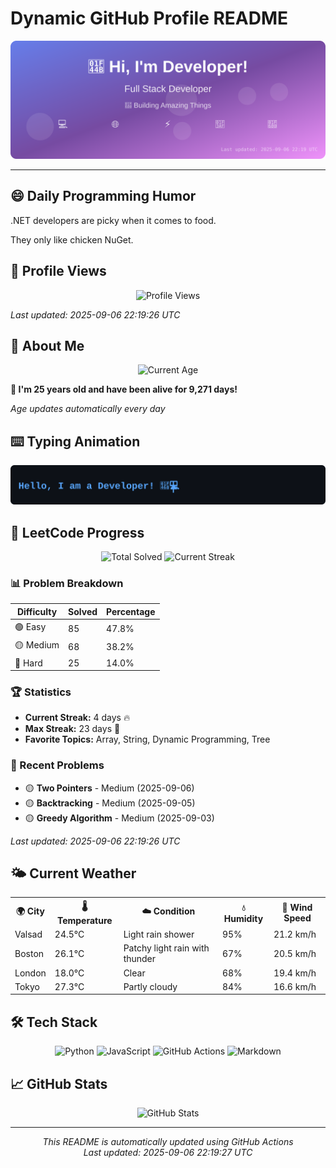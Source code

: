 # Dynamic GitHub Profile README

<!-- HEADER-START -->
<p align="center">
    <img src="./assets/header.svg" alt="Profile Header" />
</p>

---

<!-- HEADER-END -->

<!-- QUOTES-START -->
## 😄 Daily Programming Humor

.NET developers are picky when it comes to food.

They only like chicken NuGet.

<!-- QUOTES-END -->

<!-- VISITOR-COUNTER-START -->
## 👀 Profile Views

<p align="center">
    <img src="https://img.shields.io/badge/Profile%20Views-701-blue?style=for-the-badge&logo=eye&logoColor=white" alt="Profile Views">
</p>

*Last updated: 2025-09-06 22:19:26 UTC*

<!-- VISITOR-COUNTER-END -->

<!-- AGE-START -->
## 🎂 About Me

<p align="center">
    <img src="https://img.shields.io/badge/Age-25%20years%204%20months%2018%20days-brightgreen?style=for-the-badge&logo=calendar&logoColor=white" alt="Current Age">
</p>

**🌟 I'm 25 years old and have been alive for 9,271 days!**

*Age updates automatically every day*

<!-- AGE-END -->

<!-- TYPING-ANIMATION-START -->
## ⌨️ Typing Animation

<p align="center">
    <img src="./assets/typing_animation.svg" alt="Typing Animation" />
</p>

<!-- TYPING-ANIMATION-END -->

<!-- LEETCODE-START -->
## 🧩 LeetCode Progress

<p align="center">
    <img src="https://img.shields.io/badge/Total%20Solved-178-brightgreen?style=for-the-badge&logo=leetcode&logoColor=white" alt="Total Solved">
    <img src="https://img.shields.io/badge/Current%20Streak-4%20days-orange?style=for-the-badge&logo=fire&logoColor=white" alt="Current Streak">
</p>

### 📊 Problem Breakdown

| Difficulty | Solved | Percentage |
|------------|--------|------------|
| 🟢 Easy | 85 | 47.8% |
| 🟡 Medium | 68 | 38.2% |
| 🔴 Hard | 25 | 14.0% |

### 🏆 Statistics
- **Current Streak:** 4 days 🔥
- **Max Streak:** 23 days 🏅
- **Favorite Topics:** Array, String, Dynamic Programming, Tree

### 📝 Recent Problems
- 🟡 **Two Pointers** - Medium (2025-09-06)
- 🟡 **Backtracking** - Medium (2025-09-05)
- 🟡 **Greedy Algorithm** - Medium (2025-09-03)

*Last updated: 2025-09-06 22:19:26 UTC*

<!-- LEETCODE-END -->

<!-- WEATHER-START -->
## 🌤️ Current Weather

<table>
<tr>
    <th>🌍 City</th>
    <th>🌡️ Temperature</th>
    <th>☁️ Condition</th>
    <th>💧 Humidity</th>
    <th>💨 Wind Speed</th>
</tr>
<tr>
    <td>Valsad</td>
    <td>24.5°C</td>
    <td>Light rain shower</td>
    <td>95%</td>
    <td>21.2 km/h</td>
</tr>
<tr>
    <td>Boston</td>
    <td>26.1°C</td>
    <td>Patchy light rain with thunder</td>
    <td>67%</td>
    <td>20.5 km/h</td>
</tr>
<tr>
    <td>London</td>
    <td>18.0°C</td>
    <td>Clear</td>
    <td>68%</td>
    <td>19.4 km/h</td>
</tr>
<tr>
    <td>Tokyo</td>
    <td>27.3°C</td>
    <td>Partly cloudy</td>
    <td>84%</td>
    <td>16.6 km/h</td>
</tr>
</table>
<!-- WEATHER-END -->

## 🛠️ Tech Stack

<p align="center">
    <img src="https://img.shields.io/badge/Python-3776AB?style=for-the-badge&logo=python&logoColor=white" alt="Python">
    <img src="https://img.shields.io/badge/JavaScript-F7DF1E?style=for-the-badge&logo=javascript&logoColor=black" alt="JavaScript">
    <img src="https://img.shields.io/badge/GitHub%20Actions-2088FF?style=for-the-badge&logo=github-actions&logoColor=white" alt="GitHub Actions">
    <img src="https://img.shields.io/badge/Markdown-000000?style=for-the-badge&logo=markdown&logoColor=white" alt="Markdown">
</p>

## 📈 GitHub Stats

<p align="center">
    <img src="https://github-readme-stats.vercel.app/api?username=ambicuity&show_icons=true&theme=radical" alt="GitHub Stats">
</p>

---

<p align="center">
    <i>This README is automatically updated using GitHub Actions</i><br>
    <i>Last updated: 2025-09-06 22:19:27 UTC</i>
</p>
